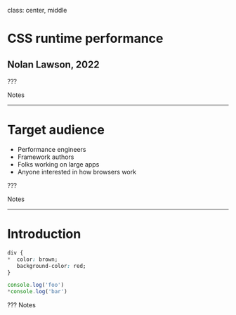 class: center, middle

# CSS runtime performance

## Nolan Lawson, 2022

???

Notes

---

# Target audience

- Performance engineers
- Framework authors
- Folks working on large apps
- Anyone interested in how browsers work

???

Notes

---

# Introduction

```css
div {
*  color: brown;
   background-color: red;
}
```

```js
console.log('foo')
*console.log('bar')
```

???
Notes
